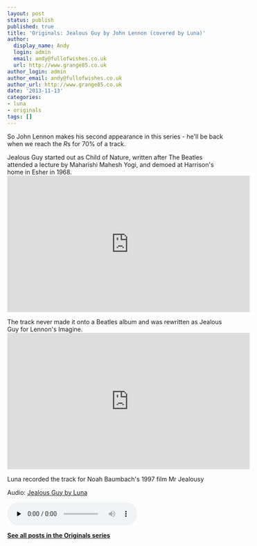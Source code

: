 ```yaml
---
layout: post
status: publish
published: true
title: 'Originals: Jealous Guy by John Lennon (covered by Luna)'
author:
  display_name: Andy
  login: admin
  email: andy@fullofwishes.co.uk
  url: http://www.grange85.co.uk
author_login: admin
author_email: andy@fullofwishes.co.uk
author_url: http://www.grange85.co.uk
date: '2013-11-13'
categories:
- luna
- originals
tags: []
---
```

<p>So John Lennon makes his second appearance in this series - he'll be back when we reach the <em>R</em>s for 70% of a track. </p>
<p>Jealous Guy started out as Child of Nature, written after The Beatles attended a lecture by Maharishi Mahesh Yogi, and demoed at Harrison's home in Esher in 1968.<br />
<iframe width="560" height="315" src="https://www.youtube.com/embed/cGAw_k3maXs" frameborder="0" allowfullscreen></iframe>
<p>The track never made it onto a Beatles album and was rewritten as Jealous Guy for Lennon's Imagine.<br />
<iframe width="560" height="315" src="https://www.youtube.com/embed/DzhyKn1ThpU" frameborder="0" allowfullscreen></iframe>
<p>Luna recorded the track for Noah Baumbach's 1997 film Mr Jealousy</p>

<div class="well"><p class="audio">Audio: <a href="https://media.fullofwishes.co.uk/02-luna/audio/01_Luna_Jealous-Guy.mp3">Jealous Guy by Luna</a></p><audio controls="controls" preload="none" src="https://media.fullofwishes.co.uk/02-luna/audio/01_Luna_Jealous-Guy.mp3"></audio></div>

<p><strong><a href="/category/originals/" title="List: Originals">See all posts in the Originals series</a></strong></p>

